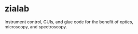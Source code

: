 # zialab
Instrument control, GUIs, and glue code for the benefit of optics, microscopy, and spectroscopy.
